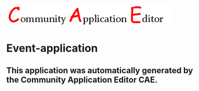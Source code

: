 ![CAE](https://github.com/PhilCAEOrg/application-197/blob/master/img/logo.png)  

Event-application
===================


This application was automatically generated by the Community Application Editor CAE.  
---------------
